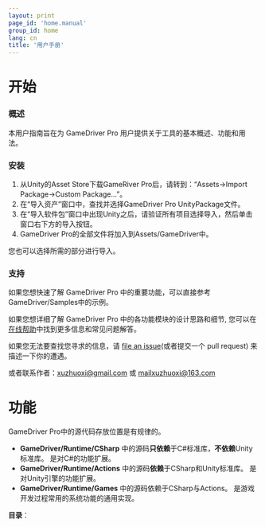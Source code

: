 ```yaml
---
layout: print
page_id: 'home.manual'
group_id: home
lang: cn
title: '用户手册'
---
```

# 开始

### 概述
本用户指南旨在为 GameDriver Pro 用户提供关于工具的基本概述、功能和用法。  

### 安装
1. 从Unity的Asset Store下载GameRiver Pro后，请转到：“Assets->Import Package->Custom Package...”。 
2. 在“导入资产”窗口中，查找并选择GameDriver Pro UnityPackage文件。 
3. 在“导入软件包”窗口中出现Unity之后，请验证所有项目选择导入，然后单击窗口右下方的导入按钮。
4. GameDriver Pro的全部文件将加入到Assets/GameDriver中。 

您也可以选择所需的部分进行导入。  

### 支持
如果您想快速了解 GameDriver Pro 中的重要功能，可以直接参考GameDriver/Samples中的示例。  

如果您想详细了解 GameDriver Pro 中的各功能模块的设计思路和细节, 您可以在[在线帮助](https://www.xuzhuoxi.com/GameDriver-Docs/)中找到更多信息和常见问题解答。  

如果您无法要查找您寻求的信息，请 [file an issue](https://github.com/xuzhuoxi/GameDriver-Docs/issues/new)(或者提交一个 pull request) 来描述一下你的遭遇。  

或者联系作者：xuzhuoxi@gmail.com 或 mailxuzhuoxi@163.com  

# 功能
GameDriver Pro中的源代码存放位置是有规律的。  
+ **GameDriver/Runtime/CSharp** 中的源码**只依赖**于C#标准库，**不依赖**Unity标准库。 是对C#的功能扩展。
+ **GameDriver/Runtime/Actions** 中的源码**依赖**于CSharp和Unity标准库。 是对Unity引擎的功能扩展。
+ **GameDriver/Runtime/Games** 中的源码依赖于CSharp与Actions。 是游戏开发过程常用的系统功能的通用实现。

**目录**：  
